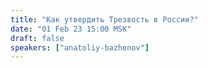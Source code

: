 ```yaml
---
title: "Как утвердить Трезвость в России?"
date: "01 Feb 23 15:00 MSK"
draft: false
speakers: ["anatoliy-bazhenov"]
---
```

